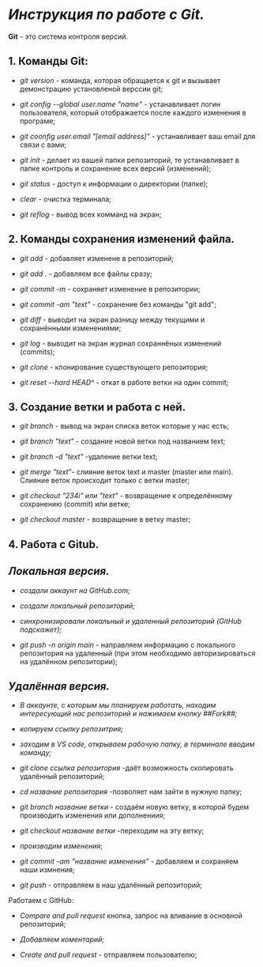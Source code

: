 # _**Инструкция по работе с Git.**_

**Git** - это система контроля версий.

## 1. **Команды Git:**

* _git version_ - команда, которая обращается к git и вызывает демонстрацию установленой верссии git;

* _git config --global user.name "name"_ - устанавливает логин пользователя, который отображается после каждого изменения в програме;

* _git coonfig user.email "[email address]"_ - устанавливает ваш email для связи с вами;

* _git init_ - делает из вашей папки репозиторий, те устанавливает в папке контроль и сохранение всех версий (изменений);

* _git status_ - доступ к информации о директории (папке);

* _clear_ - очистка терминала;

* _git reflog_ - вывод всех комманд на экран;



## 2. **Команды сохранения изменений файла.**

* _git add_ - добавляет изменене в репозиторий;

* _git add ._ - добавляем все файлы сразу;

* _git commit -m_ - сохраняет изменение в репозитории;

* _git commit -am "text"_ - сохранение без команды "git add";

* _git diff_ - выводит на экран разницу между текущими и сохранёнными изменениями;

* _git log_ - выводит на экран журнал сохраннёных изменений (commits);

* _git clone_ - клонирование существующего репозитория;

* _git reset --hard HEAD^_ - откат в работе ветки на один commit;



## 3. **Создание ветки и работа с ней.**

* _git branch_ - вывод на экран списка веток которые у нас есть;

* _git branch "text"_ - создание новой ветки под названием text;

* _git branch -d "text"_ -удаление ветки text;

* _git merge "text"_- слияние веток text и master (master или main). Слияние веток происходит только с ветки master;

* _git checkout "234i" или "text"_ - возвращение к определённому сохранению (commit) или ветке;

* _git checkout master_ - возвращение в ветку master;



## 4. **Работа с Gitub.**

## _Локальная версия._

* _создали аккаунт на GitHub.com;_

* _создали локальный репозиторий;_

* _синхронизировали локальный и удаленный репозиторий (GitHub подскажет);_

* _git push -n origin main_ - направляем информацию с локального репозитория на удаленный (при этом необходимо авторизироваться на удалённом репозитории);

## _Удалённая версия._

* _В аккаунте, с которым мы планируем работать, находим интересующий нас репозиторий и нажимаем кнопку ##Fork##;_

* _копируем ссылку репозитрия;_

* _заходим в VS code, открываем рабочую папку, в терминале вводим команду;_ 

* _git clone ссылка репозитория_ -даёт возможность скопировать удалённый репозиторий;

* _cd название репозитория_ -позволяет нам зайти в нужную папку;

* _git branch название ветки_ - создаём новую ветку, в которой будем производить изменения или дополнениия;

* _git checkout название ветки_ -переходим на эту ветку;

* _производим изменения_;

* _git commit -am "название изменения"_ - добавляем и сохраняем наши измнения;

* _git push_ - отправляем в наш удалённый репозиторий;

Работаем с GitHub:

* _Compare and pull request_ кнопка, запрос на вливание в основной репозиторий;

* _Добавляем коментарий;_

* _Create and pull request_ - отправляем пользователю;
